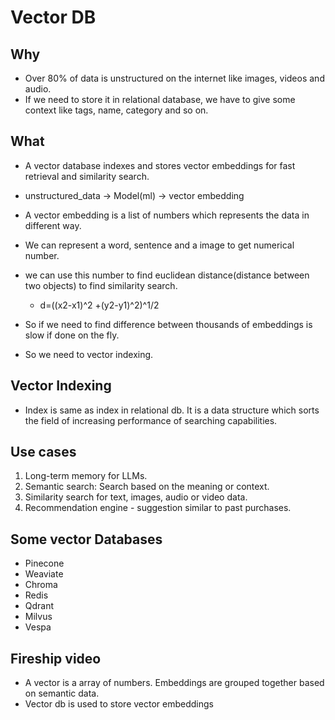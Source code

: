 # Vector DB

## Why

- Over 80% of data is unstructured on the internet like images, videos and audio.
- If we need to store it in relational database, we have to give some context like tags, name, category and so on.

## What

- A vector database indexes and stores vector embeddings for fast retrieval and similarity search.

- unstructured_data -> Model(ml) -> vector embedding

- A vector embedding is a list of numbers which represents the data in different way.

- We can represent a word, sentence and a image to get numerical number.

- we can use this number to find euclidean distance(distance between two objects) to find similarity search.

  - d=((x2-x1)^2 +(y2-y1)^2)^1/2

- So if we need to find difference between thousands of embeddings is slow if done on the fly.

- So we need to vector indexing.

## Vector Indexing

- Index is same as index in relational db. It is a data structure which sorts the field of increasing performance of searching capabilities.

## Use cases

1. Long-term memory for LLMs.
2. Semantic search: Search based on the meaning or context.
3. Similarity search for text, images, audio or video data.
4. Recommendation engine - suggestion similar to past purchases.

## Some vector Databases

- Pinecone
- Weaviate
- Chroma
- Redis
- Qdrant
- Milvus
- Vespa

## Fireship video

- A vector is a array of numbers. Embeddings are grouped together based on semantic data.
- Vector db is used to store vector embeddings